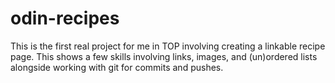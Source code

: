 # odin-recipes
This is the first real project for me in TOP involving creating a linkable recipe page. This shows a few skills involving links, images, and (un)ordered lists alongside working with git for commits and pushes.